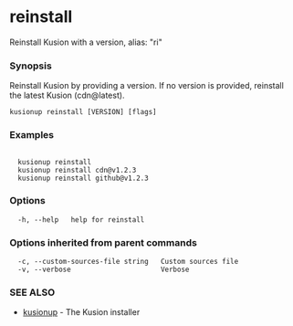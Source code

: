 # reinstall

Reinstall Kusion with a version, alias: "ri"

### Synopsis

Reinstall Kusion by providing a version. If no version is provided, reinstall the latest Kusion (cdn@latest).

```
kusionup reinstall [VERSION] [flags]
```

### Examples

```

  kusionup reinstall
  kusionup reinstall cdn@v1.2.3
  kusionup reinstall github@v1.2.3

```

### Options

```
  -h, --help   help for reinstall
```

### Options inherited from parent commands

```
  -c, --custom-sources-file string   Custom sources file
  -v, --verbose                      Verbose
```

### SEE ALSO

* [kusionup](index.md)	 - The Kusion installer
